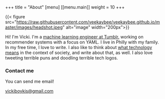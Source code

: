 +++
title = "About"
[menu]
  [[menu.main]]
     weight = 10
+++

{{< figure src="https://raw.githubusercontent.com/veekaybee/veekaybee.github.io/master/images/headshot.jpeg" alt="image" width="200px">}}


Hi! I'm Vicki. I'm a [machine learning engineer at Tumblr.](https://applyingml.com/mentors/vicki-boykis/) working on recommender systems with a focus on YAML.  I live in Philly with my family. In my free time, I love to write. I also like to think about [what technology means](https://vicki.substack.com/) in the context of society, and write about that,  as well. I also love tweeting terrible puns and doodling terrible tech logos. 


### Contact me

You can send me email!

[vickiboykis@gmail.com](mailto:vickiboykis@gmail.com)


